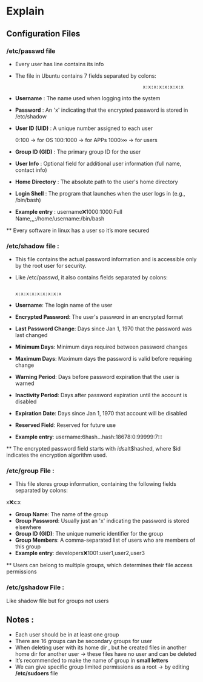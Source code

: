# Explain

## Configuration Files

### **/etc/passwd** file

-  Every user has line contains its info 

- The file in Ubuntu contains 7 fields separated by colons:

                                                     x:x:x:x:x:x:x:x

- **Username** : The name used when logging into the system
- **Password** : An 'x' indicating that the encrypted password is stored in /etc/shadow
- **User ID (UID)** : A unique number assigned to each user

   0:100 → for OS               100:1000 → for APPs                     1000:∞ → for users 

- **Group ID (GID)** : The primary group ID for the user
- **User Info** : Optional field for additional user information (full name, contact info)
- **Home Directory** : The absolute path to the user's home directory
- **Login Shell** : The program that launches when the user logs in (e.g., /bin/bash)
- **Example entry** : username:x:1000:1000:Full Name,,,:/home/username:/bin/bash

** Every software in linux has a user so it’s more secured

### **/etc/shadow** file :

 - This file contains the actual password information and is accessible only by the root user for        security.

 - Like /etc/passwd, it also contains fields separated by colons:

                                                              x:x:x:x:x:x:x:x:x

- **Username**: The login name of the user
- **Encrypted Password**: The user's password in an encrypted format
- **Last Password Change**: Days since Jan 1, 1970 that the password was last changed
- **Minimum Days**: Minimum days required between password changes
- **Maximum Days**: Maximum days the password is valid before requiring change
- **Warning Period**: Days before password expiration that the user is warned
- **Inactivity Period**: Days after password expiration until the account is disabled
- **Expiration Date**: Days since Jan 1, 1970 that account will be disabled
- **Reserved Field**: Reserved for future use
- **Example entry**: username:$6$hash...hash:18678:0:99999:7:::

** The encrypted password field starts with $id$salt$hashed, where $id indicates the encryption algorithm used.

### **/etc/group** File :

- This file stores group information, containing the following fields separated by colons:

x:x:x:x

- **Group Name**: The name of the group
- **Group Password**: Usually just an 'x' indicating the password is stored elsewhere
- **Group ID (GID)**: The unique numeric identifier for the group
- **Group Members**: A comma-separated list of users who are members of this group
- **Example entry**: developers:x:1001:user1,user2,user3

** Users can belong to multiple groups, which determines their file access permissions

### **/etc/gshadow** File :

Like shadow file but for groups not users 

## Notes :

- Each user should be in at least one group
- There are 16 groups can be secondary groups for user
- When deleting user with its home dir , but he created files in another home dir for another user → these files have no user and can be deleted
- It’s recommended to make the name of group in **small letters**
- We can give specific group limited permissions as a root → by editing **/etc/sudoers** file